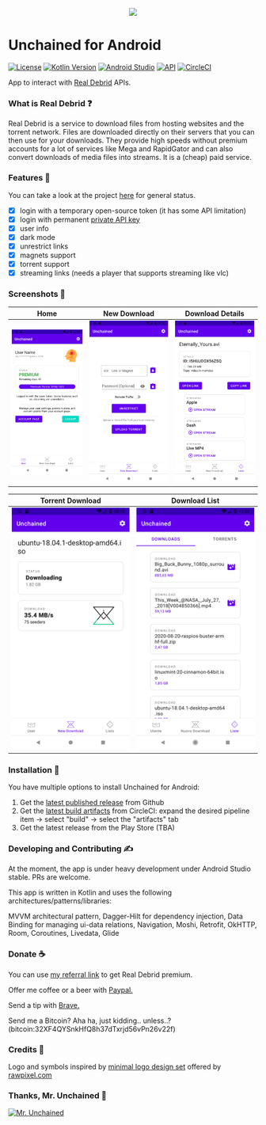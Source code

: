 <p align="center">
  <img width="300" src="https://raw.githubusercontent.com/LivingWithHippos/unchained-android/master/extra_assets/graphics/logo.svg">
</p>

# Unchained for Android

[![License](https://img.shields.io/badge/License-GPLv3-blue.svg)](https://www.gnu.org/licenses/gpl-3.0)    [![Kotlin Version](https://img.shields.io/badge/kotlin-1.3.72-blue)](http://kotlinlang.org/) [![Android Studio](https://img.shields.io/badge/Android%20Studio-4.0.1%2B-brightgreen)](https://developer.android.com/studio)    [![API](https://img.shields.io/badge/API-24%2B-brightgreen.svg?style=flat)](https://android-arsenal.com/api?level=24)    [![CircleCI](https://circleci.com/gh/LivingWithHippos/Keter-Escape/tree/master.svg?style=shield)](https://circleci.com/gh/LivingWithHippos/unchained-android/tree/master)

App to interact with [Real Debrid](https://real-debrid.com/) APIs.

### What is Real Debrid :question:

Real Debrid is a service to download files from hosting websites and the torrent network. Files are downloaded directly on their servers that you can then use for your downloads. 
They provide high speeds without premium accounts for a lot of services like Mega and RapidGator and can also convert downloads of media files into streams. It is a (cheap) paid service.

### Features :memo:

You can take a look at the project [here](https://github.com/LivingWithHippos/unchained-android/projects/1) for general status.

- [x] login with a temporary open-source token (it has some API limitation)
- [x] login with permanent [private API key](https://real-debrid.com/apitoken)
- [x] user info
- [x] dark mode
- [x] unrestrict links
- [x] magnets support
- [x] torrent support
- [x] streaming links (needs a player that supports streaming like vlc)

### Screenshots :iphone:

| Home  | New Download | Download Details |
| ------------- | ------------- | ------------- |
| <img width="300" src="/extra_assets/screenshots/home.jpg?raw=true" alt="User Screen"> | <img width="300" src="/extra_assets/screenshots/new_download.png?raw=true" alt="New Download Screen">  | <img width="300" src="/extra_assets/screenshots/download_details.png?raw=true" alt="Download Details Screen">  |


| Torrent Download  | Download List |
| ------------- | ------------- |
| <img width="300" src="/extra_assets/screenshots/torrent.png?raw=true" alt="Torrent Download Screen"> | <img width="300" src="/extra_assets/screenshots/lists.png?raw=true" alt="Download List Screen">  |

### Installation :calling:

You have multiple options to install Unchained for Android:

1. Get the [latest published release](https://github.com/LivingWithHippos/unchained-android/releases) from Github
2. Get the [latest build artifacts](https://app.circleci.com/pipelines/github/LivingWithHippos/unchained-android?branch=master) from CircleCI: expand the desired pipeline item -> select "build" -> select the "artifacts" tab
3. Get the latest release from the Play Store (TBA)


### Developing and Contributing :writing_hand:

At the moment, the app is under heavy development under Android Studio stable. PRs are welcome.

This app is written in Kotlin and uses the following architectures/patterns/libraries:

MVVM architectural pattern, Dagger-Hilt for dependency injection, Data Binding for managing ui-data relations, Navigation, Moshi, Retrofit, OkHTTP, Room, Coroutines, Livedata, Glide

### Donate :coffee:

You can use [my referral link](http://real-debrid.com/?id=78841) to get Real Debrid premium. 

Offer me coffee or a beer with [Paypal.](https://www.paypal.com/paypalme/sandnaut)

Send a tip with [Brave.](https://brave.com/liv466)

Send me a Bitcoin? Aha ha, just kidding.. unless..? (bitcoin:32XF4QYSnkHfQ8h37dTxrjd56vPn26v22f)

### Credits :crown:

Logo and symbols inspired by [minimal logo design set](https://www.rawpixel.com/image/843352/minimal-logo-designs-set)
 offered by [rawpixel.com](https://www.rawpixel.com)
 
### Thanks, Mr. Unchained :muscle:

<a href="https://imgbb.com/"><img src="https://i.ibb.co/grzjQsT/Oliva.jpg" width=300 alt="Mr. Unchained" border="0"></a>
